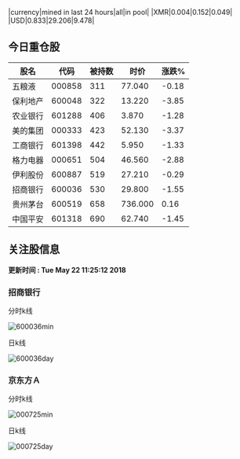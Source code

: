 |currency|mined in last 24 hours|all|in pool|
|XMR|0.004|0.152|0.049|
|USD|0.833|29.206|9.478|

## 今日重仓股 

|股名|代码|被持数|时价|涨跌%|
|---|---|---|---|---|
|五粮液|000858|311|77.040|-0.18|
|保利地产|600048|322|13.220|-3.85|
|农业银行|601288|406|3.870|-1.28|
|美的集团|000333|423|52.130|-3.37|
|工商银行|601398|442|5.950|-1.33|
|格力电器|000651|504|46.560|-2.88|
|伊利股份|600887|519|27.210|-0.29|
|招商银行|600036|530|29.800|-1.55|
|贵州茅台|600519|658|736.000|0.16|
|中国平安|601318|690|62.740|-1.45|

## 关注股信息
**更新时间 : Tue May 22 11:25:12 2018**
### 招商银行 
分时k线

![600036min](http://image.sinajs.cn/newchart/min/n/sh600036.gif)

日k线

![600036day](http://image.sinajs.cn/newchart/daily/n/sh600036.gif)

### 京东方Ａ 
分时k线

![000725min](http://image.sinajs.cn/newchart/min/n/sz000725.gif)

日k线

![000725day](http://image.sinajs.cn/newchart/daily/n/sz000725.gif)
